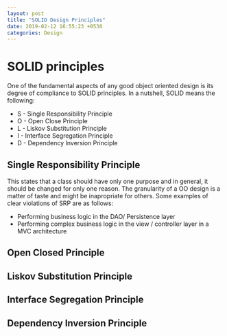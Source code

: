 ```yaml
---
layout: post
title: "SOLID Design Principles"
date: 2019-02-12 16:55:23 +0530
categories: Design
---
```


# SOLID principles

One of the fundamental aspects of any good object oriented design is its degree of compliance to SOLID principles. In a nutshell, SOLID means the following:
* S - Single Responsibility Principle
* O - Open Close Principle
* L - Liskov Substitution Principle
* I - Interface Segregation Principle
* D - Dependency Inversion Principle

## Single Responsibility Principle
This states that a class should have only one purpose and in general, it should be changed for only one reason. The granularity of a OO design is a matter of taste and might be inapropriate for others.
Some examples of clear violations of SRP are as follows:
* Performing business logic in the DAO/ Persistence layer
* Performing complex business logic in the view / controller layer in a MVC architecture

## Open Closed Principle

## Liskov Substitution Principle

## Interface Segregation Principle

## Dependency Inversion Principle
